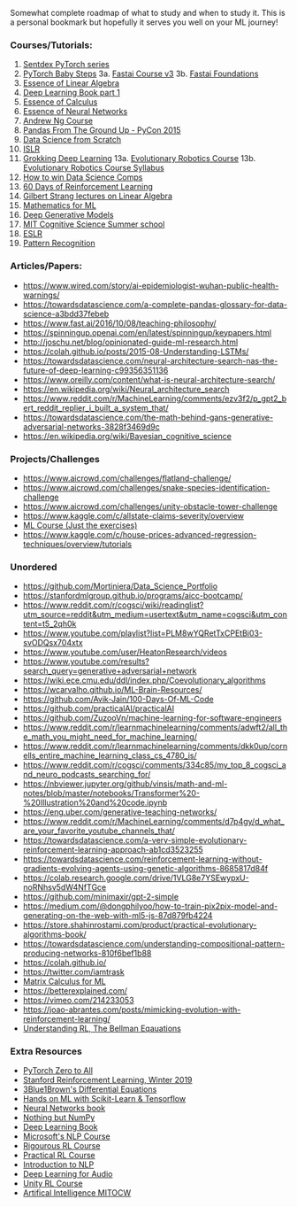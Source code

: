 Somewhat complete roadmap of what to study and when to study it. This is a personal bookmark but hopefully it serves you well on your ML journey!

### Courses/Tutorials:
1. [Sentdex PyTorch series]()
2. [PyTorch Baby Steps](https://lelon.io/blog/2018/02/08/pytorch-with-baby-steps)
3a. [Fastai Course v3]()
3b. [Fastai Foundations]()
4. [Essence of Linear Algebra](https://www.youtube.com/watch?v=fNk_zzaMoSs&list=PLZHQObOWTQDPD3MizzM2xVFitgF8hE_ab)
5. [Deep Learning Book part 1](http://neuralnetworksanddeeplearning.com/index.html)
6. [Essence of Calculus](https://www.youtube.com/watch?v=WUvTyaaNkzM&list=PLZHQObOWTQDMsr9K-rj53DwVRMYO3t5Yr)
7. [Essence of Neural Networks](https://www.youtube.com/watch?v=aircAruvnKk&list=PLZHQObOWTQDNU6R1_67000Dx_ZCJB-3pi)
8. [Andrew Ng Course](https://www.coursera.org/learn/machine-learning)
9. [Pandas From The Ground Up - PyCon 2015](https://youtu.be/5JnMutdy6Fw)
10. [Data Science from Scratch](https://github.com/joelgrus/data-science-from-scratch)
11. [ISLR](https://www.dataschool.io/15-hours-of-expert-machine-learning-videos/)
12. [Grokking Deep Learning](https://github.com/iamtrask/Grokking-Deep-Learning)
13a. [Evolutionary Robotics Course](https://www.youtube.com/playlist?list=PLAuiGdPEdw0inlKisMbjDypCbvcb_GBN9)
13b. [Evolutionary Robotics Course Syllabus](https://docs.google.com/spreadsheets/d/1uaBpkv0fpSPGmgA8tbHBgRCI-cL2Qyx6gwnhzBJYJUE/edit#gid=0)
14. [How to win Data Science Comps](https://www.youtube.com/playlist?list=PLpQWTe-45nxL3bhyAJMEs90KF_gZmuqtm)
15. [60 Days of Reinforcement Learning](https://github.com/andri27-ts/Reinforcement-Learning)
16. [Gilbert Strang lectures on Linear Algebra](https://www.youtube.com/playlist?list=PL49CF3715CB9EF31D)
17. [Mathematics for ML](https://www.coursera.org/specializations/mathematics-machine-learning#courses)
18. [Deep Generative Models](https://deepgenerativemodels.github.io/)
19. [MIT Cognitive Science Summer school](https://cbmm.mit.edu/summer-school)
20. [ESLR]()
21. [Pattern Recognition]()


### Articles/Papers:
* https://www.wired.com/story/ai-epidemiologist-wuhan-public-health-warnings/
* https://towardsdatascience.com/a-complete-pandas-glossary-for-data-science-a3bdd37febeb
* https://www.fast.ai/2016/10/08/teaching-philosophy/
* https://spinningup.openai.com/en/latest/spinningup/keypapers.html
* http://joschu.net/blog/opinionated-guide-ml-research.html
* https://colah.github.io/posts/2015-08-Understanding-LSTMs/
* https://towardsdatascience.com/neural-architecture-search-nas-the-future-of-deep-learning-c99356351136
* https://www.oreilly.com/content/what-is-neural-architecture-search/
* https://en.wikipedia.org/wiki/Neural_architecture_search
* https://www.reddit.com/r/MachineLearning/comments/ezv3f2/p_gpt2_bert_reddit_replier_i_built_a_system_that/
* https://towardsdatascience.com/the-math-behind-gans-generative-adversarial-networks-3828f3469d9c
* https://en.wikipedia.org/wiki/Bayesian_cognitive_science

### Projects/Challenges
* https://www.aicrowd.com/challenges/flatland-challenge/
* https://www.aicrowd.com/challenges/snake-species-identification-challenge
* https://www.aicrowd.com/challenges/unity-obstacle-tower-challenge
* https://www.kaggle.com/c/allstate-claims-severity/overview
* [ML Course (Just the exercises)](https://www.cs.toronto.edu/~jlucas/teaching/csc411/)
* https://www.kaggle.com/c/house-prices-advanced-regression-techniques/overview/tutorials

### Unordered
* https://github.com/Mortiniera/Data_Science_Portfolio
* https://stanfordmlgroup.github.io/programs/aicc-bootcamp/
* https://www.reddit.com/r/cogsci/wiki/readinglist?utm_source=reddit&utm_medium=usertext&utm_name=cogsci&utm_content=t5_2qh0k
* https://www.youtube.com/playlist?list=PLM8wYQRetTxCPEtBi03-svODQsx704xtx
* https://www.youtube.com/user/HeatonResearch/videos
* https://www.youtube.com/results?search_query=generative+adversarial+network
* https://wiki.ece.cmu.edu/ddl/index.php/Coevolutionary_algorithms
* https://wcarvalho.github.io/ML-Brain-Resources/
* https://github.com/Avik-Jain/100-Days-Of-ML-Code
* https://github.com/practicalAI/practicalAI
* https://github.com/ZuzooVn/machine-learning-for-software-engineers
* https://www.reddit.com/r/learnmachinelearning/comments/adwft2/all_the_math_you_might_need_for_machine_learning/
* https://www.reddit.com/r/learnmachinelearning/comments/dkk0up/cornells_entire_machine_learning_class_cs_4780_is/
* https://www.reddit.com/r/cogsci/comments/334c85/my_top_8_cogsci_and_neuro_podcasts_searching_for/
* https://nbviewer.jupyter.org/github/vinsis/math-and-ml-notes/blob/master/notebooks/Transformer%20-%20Illustration%20and%20code.ipynb
* https://eng.uber.com/generative-teaching-networks/
* https://www.reddit.com/r/MachineLearning/comments/d7p4gy/d_what_are_your_favorite_youtube_channels_that/
* https://towardsdatascience.com/a-very-simple-evolutionary-reinforcement-learning-approach-ab1cd3523255
* https://towardsdatascience.com/reinforcement-learning-without-gradients-evolving-agents-using-genetic-algorithms-8685817d84f
* https://colab.research.google.com/drive/1VLG8e7YSEwypxU-noRNhsv5dW4NfTGce
* https://github.com/minimaxir/gpt-2-simple
* https://medium.com/@dongphilyoo/how-to-train-pix2pix-model-and-generating-on-the-web-with-ml5-js-87d879fb4224
* https://store.shahinrostami.com/product/practical-evolutionary-algorithms-book/
* https://towardsdatascience.com/understanding-compositional-pattern-producing-networks-810f6bef1b88
* https://colah.github.io/
* https://twitter.com/iamtrask
* [Matrix Calculus for ML](https://explained.ai/matrix-calculus/index.html)
* https://betterexplained.com/
* https://vimeo.com/214233053
* https://joao-abrantes.com/posts/mimicking-evolution-with-reinforcement-learning/
* [Understanding RL, The Bellman Eqauations](https://joshgreaves.com/reinforcement-learning/understanding-rl-the-bellman-equations/)


### Extra Resources
* [PyTorch Zero to All](https://www.youtube.com/playlist?list=PLlMkM4tgfjnJ3I-dbhO9JTw7gNty6o_2m&disable_polymer=true)
* [Stanford Reinforcement Learning, Winter 2019](http://web.stanford.edu/class/cs234/CS234Win2019/index.html)
* [3Blue1Brown's Differential Equations](https://www.youtube.com/watch?v=p_di4Zn4wz4&list=PLZHQObOWTQDNPOjrT6KVlfJuKtYTftqH6)
* [Hands on ML with Scikit-Learn & Tensorflow]()
* [Neural Networks book](http://neuralnetworksanddeeplearning.com/index.html)
* [Nothing but NumPy](https://medium.com/towards-artificial-intelligence/nothing-but-numpy-understanding-creating-neural-networks-with-computational-graphs-from-scratch-6299901091b0)
* [Deep Learning Book](https://www.deeplearningbook.org/)
* [Microsoft's NLP Course](https://www.edx.org/course/natural-language-processing-nlp-2)
* [Rigourous RL Course](https://www.cse.iitm.ac.in/~ravi/courses/Reinforcement%20Learning.html)
* [Practical RL Course](https://simoninithomas.github.io/Deep_reinforcement_learning_Course/)
* [Introduction to NLP](https://www.youtube.com/playlist?list=PLM8wYQRetTxCCURc1zaoxo9pTsoov3ipY)
* [Deep Learning for Audio](https://www.youtube.com/playlist?list=PL-wATfeyAMNrtbkCNsLcpoAyBBRJZVlnf)
* [Unity RL Course](http://www.simoninithomas.com/unitymlagentscourse/)
* [Artifical Intelligence MITOCW](https://ocw.mit.edu/courses/electrical-engineering-and-computer-science/6-034-artificial-intelligence-fall-2010/index.htm)
